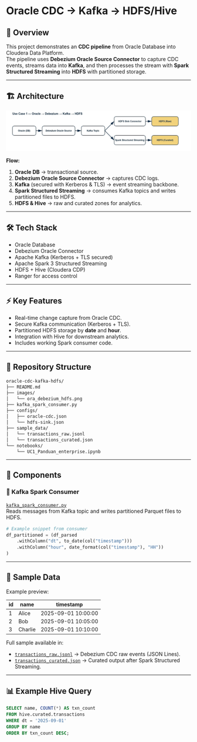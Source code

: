 # Oracle CDC → Kafka → HDFS/Hive

## 📖 Overview
This project demonstrates an **CDC pipeline** from Oracle Database into Cloudera Data Platform.  
The pipeline uses **Debezium Oracle Source Connector** to capture CDC events, streams data into **Kafka**, and then processes the stream with **Spark Structured Streaming** into **HDFS** with partitioned storage.

---

## 🏗 Architecture
<img src="image/ora_debezium_hdfs.jpg" alt="Oracle CDC to Kafka to HDFS Pipeline" width="750"/>

**Flow:**
1. **Oracle DB** → transactional source.  
2. **Debezium Oracle Source Connector** → captures CDC logs.  
3. **Kafka** (secured with Kerberos & TLS) → event streaming backbone.  
4. **Spark Structured Streaming** → consumes Kafka topics and writes partitioned files to HDFS.  
5. **HDFS & Hive** → raw and curated zones for analytics.  

---

## 🛠 Tech Stack
- Oracle Database  
- Debezium Oracle Connector  
- Apache Kafka (Kerberos + TLS secured)  
- Apache Spark 3 Structured Streaming  
- HDFS + Hive (Cloudera CDP)  
- Ranger for access control  

---

## ⚡ Key Features
- Real-time change capture from Oracle CDC.  
- Secure Kafka communication (Kerberos + TLS).  
- Partitioned HDFS storage by **date** and **hour**.  
- Integration with Hive for downstream analytics.  
- Includes working Spark consumer code.  

---

## 📂 Repository Structure
```text
oracle-cdc-kafka-hdfs/
├── README.md
├── images/
│   └── ora_debezium_hdfs.png
├── kafka_spark_consumer.py
├── configs/
│   ├── oracle-cdc.json
│   └── hdfs-sink.json
├── sample_data/
│   └── transactions_raw.jsonl
│   └── transactions_curated.json
└── notebooks/
    └── UC1_Panduan_enterprise.ipynb
```

---

## 🚀 Components

### 🔹 Kafka Spark Consumer
[`kafka_spark_consumer.py`](kafka_spark_consumer.py)  
Reads messages from Kafka topic and writes partitioned Parquet files to HDFS.  

```python
# Example snippet from consumer
df_partitioned = (df_parsed
    .withColumn("dt", to_date(col("timestamp")))
    .withColumn("hour", date_format(col("timestamp"), "HH"))
)
```
---

## 🔹 Sample Data

Example preview:

| id | name    | timestamp           |
|----|---------|---------------------|
| 1  | Alice   | 2025-09-01 10:00:00 |
| 2  | Bob     | 2025-09-01 10:05:00 |
| 3  | Charlie | 2025-09-01 10:10:00 |

Full sample available in:
- [`transactions_raw.jsonl`](sample_data/transactions_raw.jsonl) → Debezium CDC raw events (JSON Lines).
- [`transactions_curated.json`](sample_data/transactions_curated.json) → Curated output after Spark Structured Streaming.


---

## 📊 Example Hive Query
```sql
SELECT name, COUNT(*) AS txn_count
FROM hive.curated.transactions
WHERE dt = '2025-09-01'
GROUP BY name
ORDER BY txn_count DESC;
```

